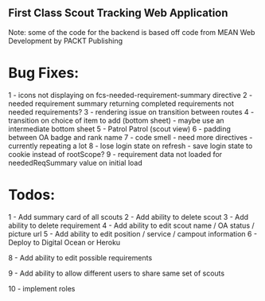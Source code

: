 ## First Class Scout Tracking Web Application

Note: some of the code for the backend is based off code from MEAN Web Development by PACKT Publishing

# Bug Fixes:

1 - icons not displaying on fcs-needed-requirement-summary directive
2 - needed requirement summary returning completed requirements not needed requirements?
3 - rendering issue on transition between routes
4 - transition on choice of item to add (bottom sheet) - maybe use an intermediate bottom sheet
5 - Patrol Patrol (scout view)
6 - padding between OA badge and rank name
7 - code smell - need more directives - currently repeating a lot
8 - lose login state on refresh - save login state to cookie instead of rootScope?
9 - requirement data not loaded for neededReqSummary value on initial load

# Todos:

1 - Add summary card of all scouts
2 - Add ability to delete scout
3 - Add ability to delete requirement
4 - Add ability to edit scout name / OA status / picture url
5 - Add ability to edit position / service / campout information
6 - Deploy to Digital Ocean or Heroku

8 - Add ability to edit possible requirements

9 - Add ability to allow different users to share same set of scouts

10 - implement roles